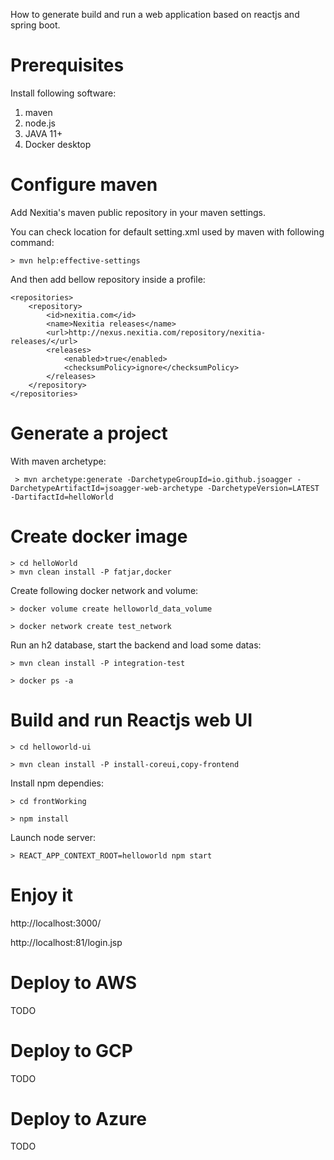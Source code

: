 

How to generate build and run a web application based on reactjs and spring boot.


# Prerequisites

Install following software:

1. maven
2. node.js
3. JAVA 11+
4. Docker desktop
 
 
 
# Configure maven

Add Nexitia's maven public repository in your maven settings.

You can check location for default setting.xml used by maven with following command:

```
> mvn help:effective-settings
```

And then add bellow repository inside a profile:

```
<repositories>
	<repository>
		<id>nexitia.com</id>
		<name>Nexitia releases</name>
		<url>http://nexus.nexitia.com/repository/nexitia-releases/</url>
		<releases>
			<enabled>true</enabled>
			<checksumPolicy>ignore</checksumPolicy>
		</releases>
	</repository>
</repositories>
```
 
# Generate a project

With maven archetype:

```
 > mvn archetype:generate -DarchetypeGroupId=io.github.jsoagger -DarchetypeArtifactId=jsoagger-web-archetype -DarchetypeVersion=LATEST -DartifactId=helloWorld
```

# Create docker image

```
> cd helloWorld
> mvn clean install -P fatjar,docker
```

Create following docker network and volume:

```
> docker volume create helloworld_data_volume

> docker network create test_network

```

Run an h2 database, start the backend and load some datas: 

```
> mvn clean install -P integration-test

> docker ps -a

```

# Build and run Reactjs web UI


```
> cd helloworld-ui

> mvn clean install -P install-coreui,copy-frontend

```

Install npm dependies:

```
> cd frontWorking

> npm install
```


Launch node server:

```
> REACT_APP_CONTEXT_ROOT=helloworld npm start

```


# Enjoy it

http://localhost:3000/

http://localhost:81/login.jsp


# Deploy to AWS

TODO

# Deploy to GCP

TODO

# Deploy to Azure

TODO




